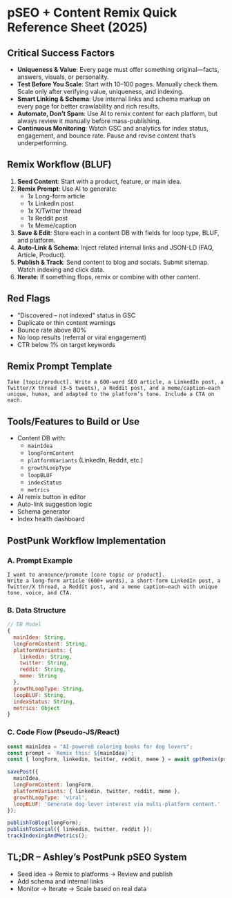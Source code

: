 # pSEO + Content Remix Quick Reference Sheet (2025)

## Critical Success Factors

- **Uniqueness & Value**: Every page must offer something original—facts, answers, visuals, or personality.
- **Test Before You Scale**: Start with 10–100 pages. Manually check them. Scale only after verifying value, uniqueness, and indexing.
- **Smart Linking & Schema**: Use internal links and schema markup on every page for better crawlability and rich results.
- **Automate, Don’t Spam**: Use AI to remix content for each platform, but always review it manually before mass-publishing.
- **Continuous Monitoring**: Watch GSC and analytics for index status, engagement, and bounce rate. Pause and revise content that’s underperforming.

## Remix Workflow (BLUF)

1. **Seed Content**: Start with a product, feature, or main idea.
2. **Remix Prompt**: Use AI to generate:
   - 1x Long-form article
   - 1x LinkedIn post
   - 1x X/Twitter thread
   - 1x Reddit post
   - 1x Meme/caption
3. **Save & Edit**: Store each in a content DB with fields for loop type, BLUF, and platform.
4. **Auto-Link & Schema**: Inject related internal links and JSON-LD (FAQ, Article, Product).
5. **Publish & Track**: Send content to blog and socials. Submit sitemap. Watch indexing and click data.
6. **Iterate**: If something flops, remix or combine with other content.

## Red Flags

- "Discovered – not indexed" status in GSC
- Duplicate or thin content warnings
- Bounce rate above 80%
- No loop results (referral or viral engagement)
- CTR below 1% on target keywords

## Remix Prompt Template

```
Take [topic/product]. Write a 600-word SEO article, a LinkedIn post, a Twitter/X thread (3–5 tweets), a Reddit post, and a meme/caption—each unique, human, and adapted to the platform’s tone. Include a CTA on each.
```

## Tools/Features to Build or Use

- Content DB with:
  - `mainIdea`
  - `longFormContent`
  - `platformVariants` (LinkedIn, Reddit, etc.)
  - `growthLoopType`
  - `loopBLUF`
  - `indexStatus`
  - `metrics`
- AI remix button in editor
- Auto-link suggestion logic
- Schema generator
- Index health dashboard

## PostPunk Workflow Implementation

### A. Prompt Example

```
I want to announce/promote [core topic or product].
Write a long-form article (600+ words), a short-form LinkedIn post, a Twitter/X thread, a Reddit post, and a meme caption—each with unique tone, voice, and CTA.
```

### B. Data Structure

```js
// DB Model
{
  mainIdea: String,
  longFormContent: String,
  platformVariants: {
    linkedin: String,
    twitter: String,
    reddit: String,
    meme: String
  },
  growthLoopType: String,
  loopBLUF: String,
  indexStatus: String,
  metrics: Object
}
```

### C. Code Flow (Pseudo-JS/React)

```js
const mainIdea = "AI-powered coloring books for dog lovers";
const prompt = `Remix this: ${mainIdea}`;
const { longForm, linkedin, twitter, reddit, meme } = await gptRemix(prompt);

savePost({
  mainIdea,
  longFormContent: longForm,
  platformVariants: { linkedin, twitter, reddit, meme },
  growthLoopType: 'viral',
  loopBLUF: 'Generate dog-lover interest via multi-platform content.'
});

publishToBlog(longForm);
publishToSocial({ linkedin, twitter, reddit });
trackIndexingAndMetrics();
```

## TL;DR – Ashley’s PostPunk pSEO System

- Seed idea → Remix to platforms → Review and publish
- Add schema and internal links
- Monitor → Iterate → Scale based on real data
